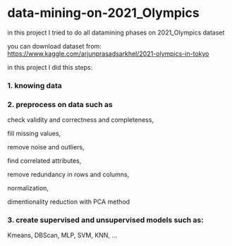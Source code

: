 # data-mining-on-2021_Olympics

in this project I tried to do all datamining phases on 2021_Olympics dataset

you can download dataset from: https://www.kaggle.com/arjunprasadsarkhel/2021-olympics-in-tokyo

in this project I did this steps:

### 1. knowing data

### 2. preprocess on data such as
check validity and correctness and completeness,

fill missing values,

remove noise and outliers,

find correlated attributes,

remove redundancy in rows and columns,

normalization,

dimentionality reduction with PCA method

### 3. create supervised and unsupervised models such as:
Kmeans, DBScan, MLP, SVM, KNN, ...
    